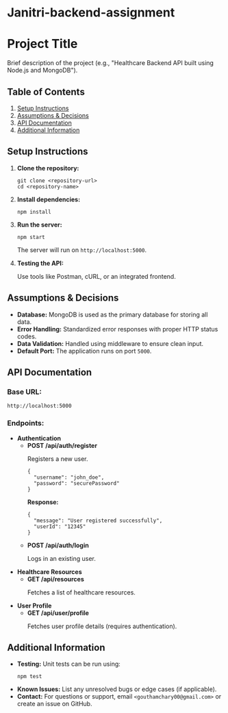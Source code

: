 # Janitri-backend-assignment

<!DOCTYPE html>
<html lang="en">
<head>
  <meta charset="UTF-8">
  <meta name="viewport" content="width=device-width, initial-scale=1.0">
  
</head>
<body>
  <h1>Project Title</h1>
  <p>Brief description of the project (e.g., "Healthcare Backend API built using Node.js and MongoDB").</p>
  
  <h2>Table of Contents</h2>
  <ol>
    <li><a href="#setup-instructions">Setup Instructions</a></li>
    <li><a href="#assumptions--decisions">Assumptions & Decisions</a></li>
    <li><a href="#api-documentation">API Documentation</a></li>
    <li><a href="#additional-information">Additional Information</a></li>
  </ol>
  
  <h2 id="setup-instructions">Setup Instructions</h2>
  <ol>
    <li><strong>Clone the repository:</strong>
      <pre><code>git clone &lt;repository-url&gt;
cd &lt;repository-name&gt;</code></pre>
    </li>
    <li><strong>Install dependencies:</strong>
      <pre><code>npm install</code></pre>
    </li>
    <li><strong>Run the server:</strong>
      <pre><code>npm start</code></pre>
      <p>The server will run on <code>http://localhost:5000</code>.</p>
    </li>
    <li><strong>Testing the API:</strong>
      <p>Use tools like Postman, cURL, or an integrated frontend.</p>
    </li>
  </ol>
  
  <h2 id="assumptions--decisions">Assumptions & Decisions</h2>
  <ul>
    <li><strong>Database:</strong> MongoDB is used as the primary database for storing all data.</li>
    <li><strong>Error Handling:</strong> Standardized error responses with proper HTTP status codes.</li>
    <li><strong>Data Validation:</strong> Handled using middleware to ensure clean input.</li>
    <li><strong>Default Port:</strong> The application runs on port <code>5000</code>.</li>
  </ul>
  
  <h2 id="api-documentation">API Documentation</h2>
  <h3>Base URL:</h3>
  <p><code>http://localhost:5000</code></p>
  <h3>Endpoints:</h3>
  <ul>
    <li><strong>Authentication</strong>
      <ul>
        <li><strong>POST /api/auth/register</strong>
          <p>Registers a new user.</p>
          <pre><code>{
  "username": "john_doe",
  "password": "securePassword"
}</code></pre>
          <p><strong>Response:</strong></p>
          <pre><code>{
  "message": "User registered successfully",
  "userId": "12345"
}</code></pre>
        </li>
        <li><strong>POST /api/auth/login</strong>
          <p>Logs in an existing user.</p>
        </li>
      </ul>
    </li>
    <li><strong>Healthcare Resources</strong>
      <ul>
        <li><strong>GET /api/resources</strong>
          <p>Fetches a list of healthcare resources.</p>
        </li>
      </ul>
    </li>
    <li><strong>User Profile</strong>
      <ul>
        <li><strong>GET /api/user/profile</strong>
          <p>Fetches user profile details (requires authentication).</p>
        </li>
      </ul>
    </li>
  </ul>
  
  <h2 id="additional-information">Additional Information</h2>
  <ul>
    <li><strong>Testing:</strong> Unit tests can be run using:
      <pre><code>npm test</code></pre>
    </li>
    <li><strong>Known Issues:</strong> List any unresolved bugs or edge cases (if applicable).</li>
    <li><strong>Contact:</strong> For questions or support, email <code>&lt;gouthamchary00@gmail.com&gt;</code> or create an issue on GitHub.</li>
  </ul>
</body>
</html>
